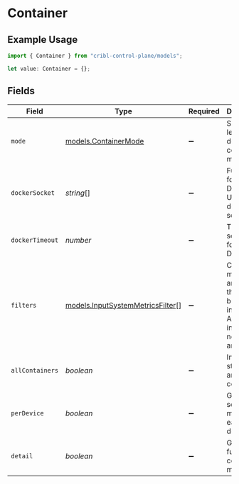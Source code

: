# Container

## Example Usage

```typescript
import { Container } from "cribl-control-plane/models";

let value: Container = {};
```

## Fields

| Field                                                                                        | Type                                                                                         | Required                                                                                     | Description                                                                                  |
| -------------------------------------------------------------------------------------------- | -------------------------------------------------------------------------------------------- | -------------------------------------------------------------------------------------------- | -------------------------------------------------------------------------------------------- |
| `mode`                                                                                       | [models.ContainerMode](../models/containermode.md)                                           | :heavy_minus_sign:                                                                           | Select the level of detail for container metrics                                             |
| `dockerSocket`                                                                               | *string*[]                                                                                   | :heavy_minus_sign:                                                                           | Full paths for Docker's UNIX-domain socket                                                   |
| `dockerTimeout`                                                                              | *number*                                                                                     | :heavy_minus_sign:                                                                           | Timeout, in seconds, for the Docker API                                                      |
| `filters`                                                                                    | [models.InputSystemMetricsFilter](../models/inputsystemmetricsfilter.md)[]                   | :heavy_minus_sign:                                                                           | Containers matching any of these will be included. All are included if no filters are added. |
| `allContainers`                                                                              | *boolean*                                                                                    | :heavy_minus_sign:                                                                           | Include stopped and paused containers                                                        |
| `perDevice`                                                                                  | *boolean*                                                                                    | :heavy_minus_sign:                                                                           | Generate separate metrics for each device                                                    |
| `detail`                                                                                     | *boolean*                                                                                    | :heavy_minus_sign:                                                                           | Generate full container metrics                                                              |